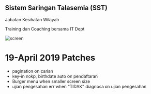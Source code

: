 ## Sistem Saringan Talasemia (SST)

Jabatan Kesihatan Wilayah

Training dan Coaching bersama IT Dept

![screen](http://sst.jomdemy.com/sst.png)

# 19-April 2019 Patches
- pagination on carian
- key-in nokp, birthdate auto on pendaftaran
- Burger menu when smaller screen size
- ujian pengesahan err when "TIDAK" diagnosa on ujian pengesahan
